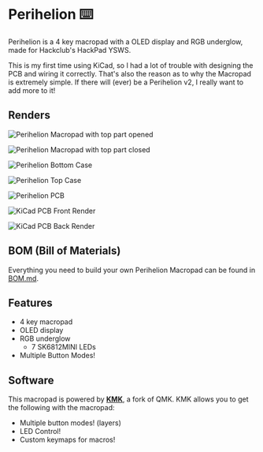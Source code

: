 # Perihelion ⌨️

Perihelion is a 4 key macropad with a OLED display and RGB underglow,
made for Hackclub's HackPad YSWS.

This is my first time using KiCad, so I had a lot of trouble with designing the PCB and wiring it correctly.
That's also the reason as to why the Macropad is extremely simple. If there will (ever) be a Perihelion v2,
I really want to add more to it!

## Renders

![Perihelion Macropad with top part opened](https://raw.githubusercontent.com/roschreiber/perihelion-hackpad/refs/heads/main/hackpads/perihelion/CAD/Renders/Assembled%20open.png)

![Perihelion Macropad with top part closed](https://raw.githubusercontent.com/roschreiber/perihelion-hackpad/refs/heads/main/hackpads/perihelion/CAD/Renders/Assembled.png)

![Perihelion Bottom Case](https://raw.githubusercontent.com/roschreiber/perihelion-hackpad/refs/heads/main/hackpads/perihelion/CAD/Renders/Case%20Bottom%20Render.png)

![Perihelion Top Case](https://raw.githubusercontent.com/roschreiber/perihelion-hackpad/refs/heads/main/hackpads/perihelion/CAD/Renders/Case%20Top%20Render.png)

![Perihelion PCB](https://raw.githubusercontent.com/roschreiber/perihelion-hackpad/refs/heads/main/hackpads/perihelion/CAD/Renders/PCB.png)

![KiCad PCB Front Render](https://raw.githubusercontent.com/roschreiber/perihelion-hackpad/refs/heads/main/hackpads/perihelion/PCB/Images/Front%20PCB.png)

![KiCad PCB Back Render](https://raw.githubusercontent.com/roschreiber/perihelion-hackpad/refs/heads/main/hackpads/perihelion/PCB/Images/Back%20PCB.png)

## BOM (Bill of Materials)

Everything you need to build your own Perihelion Macropad can be found in [BOM.md](./BOM.md).

## Features

- 4 key macropad
- OLED display
- RGB underglow
  - 7 SK6812MINI LEDs
- Multiple Button Modes!
  
## Software

This macropad is powered by **[KMK](https://github.com/KMKfw/kmk_firmware)**, a fork of QMK.
KMK allows you to get the following with the macropad:

- Multiple button modes! (layers)
- LED Control!
- Custom keymaps for macros!

